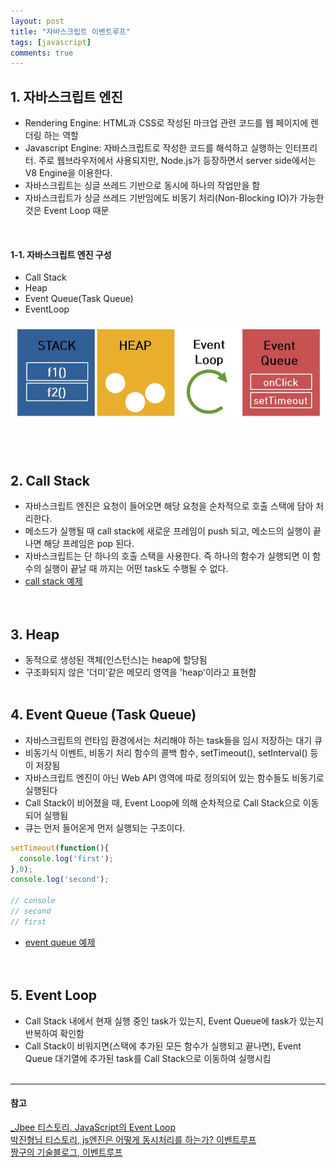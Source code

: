 ```yaml
---
layout: post
title: "자바스크립트 이벤트루프"
tags: [javascript]
comments: true
---
```


## 1. 자바스크립트 엔진
- Rendering Engine: HTML과 CSS로 작성된 마크업 관련 코드를 웹 페이지에 렌더링 하는 역할
- Javascript Engine: 자바스크립트로 작성한 코드를 해석하고 실행하는 인터프리터. 주로 웹브라우저에서 사용되지만, Node.js가 등장하면서 server side에서는 V8 Engine을 이용한다.  
- 자바스크립트는 싱글 쓰레드 기반으로 동시에 하나의 작업만을 함
- 자바스크립트가 싱글 쓰레드 기반임에도 비동기 처리(Non-Blocking IO)가 가능한 것은 Event Loop 때문
<br/>

#### 1-1. 자바스크립트 엔진 구성
- Call Stack
- Heap
- Event Queue(Task Queue)
- EventLoop

![Alt text](../images/javascript-engine.jpg)

<br/><br/>

## 2. Call Stack
- 자바스크립트 엔진은 요청이 들어오면 해당 요청을 순차적으로 호출 스택에 담아 처리한다.
- 메소드가 실행될 때 call stack에 새로운 프레임이 push 되고, 메소드의 실행이 끝나면 해당 프레임은 pop 된다.
- 자바스크립트는 단 하나의 호출 스택을 사용한다. 즉 하나의 함수가 실행되면 이 함수의 실행이 끝날 때 까지는 어떤 task도 수행될 수 없다.  
- [call stack 예제](https://github.com/yoojh9/learning-javascript-example/blob/master/ch7/call-stack-test.js)  
<br/><br/>

## 3. Heap
- 동적으로 생성된 객체(인스턴스)는 heap에 할당됨
- 구조화되지 않은 '더미'같은 메모리 영역을 'heap'이라고 표현함
<br/><br/>

## 4. Event Queue (Task Queue)
- 자바스크립트의 런타임 환경에서는 처리해야 하는 task들을 임시 저장하는 대기 큐
- 비동기식 이벤트, 비동기 처리 함수의 콜백 함수, setTimeout(), setInterval() 등이 저장됨
- 자바스크립트 엔진이 아닌 Web API 영역에 따로 정의되어 있는 함수들도 비동기로 실행된다
- Call Stack이 비어졌을 때, Event Loop에 의해 순차적으로 Call Stack으로 이동되어 실행됨
- 큐는 먼저 들어온게 먼저 실행되는 구조이다.  

```javascript
setTimeout(function(){
  console.log('first');
},0);
console.log('second');

// console
// second
// first
```  
- [event queue 예제](https://github.com/yoojh9/learning-javascript-example/blob/master/ch7/event-queue-test.js)  
<br/><br/>

## 5. Event Loop
- Call Stack 내에서 현재 실행 중인 task가 있는지, Event Queue에 task가 있는지 반복하여 확인함
- Call Stack이 비워지면(스택에 추가된 모든 함수가 실행되고 끝나면), Event Queue 대기열에 추가된 task를 Call Stack으로 이동하여 실행시킴
<br/><br/>

---
#### 참고
[_Jbee 티스토리, JavaScript의 Event Loop](http://asfirstalways.tistory.com/362) <br/>
[박진형님 티스토리, js엔진은 어떻게 동시처리를 하는가? 이벤트루프](http://jinbroing.tistory.com/98) <br/>
[짱구의 기술블로그, 이벤트루프](https://appear.github.io/2017/09/17/JavaScript/javascript_23)
